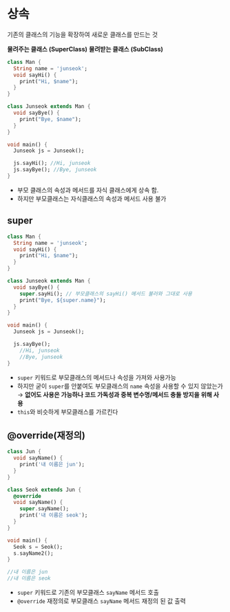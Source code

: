    
# 상속

기존의 클래스의 기능을 확장하여 새로운 클래스를 만드는 것

**물려주는 클래스 (SuperClass)**
**물려받는 클래스 (SubClass)**

```dart
class Man {
  String name = 'junseok';
  void sayHi() {
    print("Hi, $name");
  }
}

class Junseok extends Man {
  void sayBye() {
    print("Bye, $name");
  }
}

void main() {
  Junseok js = Junseok();

  js.sayHi(); //Hi, junseok
  js.sayBye(); //Bye, junseok
}

```
- 부모 클래스의 속성과 메서드를 자식 클래스에게 상속 함.
- 하지만 부모클래스는 자식클래스의 속성과 메서드 사용 불가


## super
```dart
class Man {
  String name = 'junseok';
  void sayHi() {
    print("Hi, $name");
  }
}

class Junseok extends Man {
  void sayBye() {
    super.sayHi(); // 부모클래스의 sayHi() 메서드 불러와 그대로 사용
    print("Bye, ${super.name}");
  }
}

void main() {
  Junseok js = Junseok();

  js.sayBye();
	//Hi, junseok
	//Bye, junseok
}

```
- `super` 키워드로 부모클래스의 메서드나 속성을 가져와 사용가능
- 하지만 굳이 `super`를 안붙여도 부모클래스의 `name` 속성을 사용할 수 있지 않았는가
  → **없어도 사용은 가능하나 코드 가독성과 중복 변수명/메서드 충돌 방지을 위해 사용**
- `this`와 비슷하게 부모클래스를 가르킨다

## @override(재정의)

```dart
class Jun {
  void sayName() {
    print('내 이름은 jun');
  }
}

class Seok extends Jun {
  @override
  void sayName() {
    super.sayName();
    print('내 이름은 seok');
  }
}

void main() {
  Seok s = Seok();
  s.sayName2();
}

//내 이름은 jun
//내 이름은 seok
```
- `super` 키워드로 기존의 부모클래스 `sayName` 메서드 호출
- `@override` 재정의로 부모클래스 `sayName` 메서드 재정의 된 값 출력




